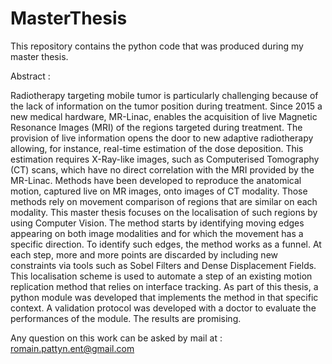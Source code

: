 # MasterThesis

This repository contains the python code that was produced during my master thesis.

Abstract : 

Radiotherapy targeting mobile tumor is particularly challenging because of the lack of information on the tumor position during treatment. Since 2015 a new medical hardware, MR-Linac, enables the acquisition of live Magnetic Resonance Images (MRI) of the regions targeted during treatment. The provision of live information opens the door to new adaptive radiotherapy allowing, for instance, real-time estimation of the dose deposition. This estimation requires X-Ray-like images, such as Computerised Tomography (CT) scans, which have no direct correlation with the MRI provided by the MR-Linac. Methods have been developed to reproduce the anatomical motion, captured live on MR images, onto images of CT modality. Those methods rely on movement comparison of regions that are similar on each modality. 
This master thesis focuses on the localisation of such regions by using Computer Vision. The method starts by identifying moving edges appearing on both image modalities and for which the movement has a specific direction. To identify such edges, the method works as a funnel. At each step, more and more points are discarded by including new constraints via tools such as Sobel Filters and Dense Displacement Fields. This localisation scheme is used to automate a step of an existing motion replication method that relies on interface tracking. As part of this thesis, a python module was developed that implements the method in that specific context. A validation protocol was developed with a doctor to evaluate the performances of the module. The results are promising.


Any question on this work can be asked by mail at : romain.pattyn.ent@gmail.com
